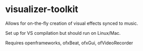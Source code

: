 # visualizer-toolkit

Allows for on-the-fly creation of visual effects synced to music.

Set up for VS compilation but should run on Linux/Mac.

Requires openframeworks, ofxBeat, ofxGui, ofVideoRecorder
